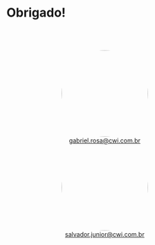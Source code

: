 # Obrigado!

<br>
<br>
<br>

<div grid="~ cols-2 gap-4" style="padding-left: 50px; padding-right: 100px">
  <div style="text-align: center; margin: 0 auto">
    <Image style="border-radius: 50%" src="gabriel.png" width="200" />
    <a href="#">gabriel.rosa@cwi.com.br</a>
  </div>
  <div style="text-align: center">
    <Image style="border-radius: 50%; margin: 0 auto" src="salvador.png" width="200" />
    <a href="#">salvador.junior@cwi.com.br</a>
  </div>
</div>